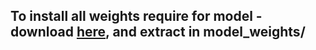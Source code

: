 ## To install all weights require for model - download [here](https://drive.google.com/file/d/1HwevkqWPIyhDejsbvZLcIa8MTynQFRGs/view?usp=sharing), and extract in model_weights/
